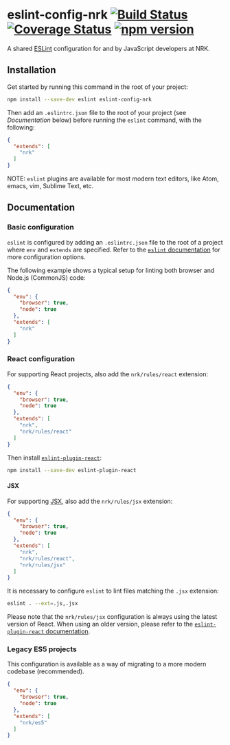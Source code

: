 # eslint-config-nrk [![Build Status](https://travis-ci.org/nrkno/eslint-config-nrk.svg?branch=master)](https://travis-ci.org/nrkno/eslint-config-nrk) [![Coverage Status](https://img.shields.io/coveralls/nrkno/eslint-config-nrk/master.svg?style=flat)](https://coveralls.io/github/nrkno/eslint-config-nrk?branch=master) [![npm version](https://img.shields.io/npm/v/eslint-config-nrk.svg?style=flat)](https://www.npmjs.com/package/eslint-config-nrk)

A shared [ESLint](http://eslint.org/) configuration for and by JavaScript developers at NRK.

## Installation

Get started by running this command in the root of your project:

```sh
npm install --save-dev eslint eslint-config-nrk
```

Then add an `.eslintrc.json` file to the root of your project (see *Documentation* below) before running the `eslint` command, with the following:

```json
{
  "extends": [
    "nrk"
  ]
}
```

NOTE: `eslint` plugins are available for most modern text editors, like Atom, emacs, vim, Sublime Text, etc.

## Documentation

### Basic configuration

`eslint` is configured by adding an `.eslintrc.json` file to the root of a project where `env` and `extends` are specified. Refer to the [`eslint` documentation](http://eslint.org/docs/user-guide/configuring) for more configuration options.

The following example shows a typical setup for linting both browser and Node.js (CommonJS) code:

```json
{
  "env": {
    "browser": true,
    "node": true
  },
  "extends": [
    "nrk"
  ]
}
```

### React configuration

For supporting React projects, also add the `nrk/rules/react` extension:

```json
{
  "env": {
    "browser": true,
    "node": true
  },
  "extends": [
    "nrk",
    "nrk/rules/react"
  ]
}
```

Then install [`eslint-plugin-react`](https://github.com/yannickcr/eslint-plugin-react):

```sh
npm install --save-dev eslint-plugin-react
```

#### JSX

For supporting [JSX](https://facebook.github.io/react/docs/jsx-in-depth.html), also add the `nrk/rules/jsx` extension:

```json
{
  "env": {
    "browser": true,
    "node": true
  },
  "extends": [
    "nrk",
    "nrk/rules/react",
    "nrk/rules/jsx"
  ]
}
```

It is necessary to configure `eslint` to lint files matching the `.jsx` extension:

```sh
eslint . --ext=.js,.jsx
```

Please note that the `nrk/rules/jsx` configuration is always using the latest version of React. When using an older version, please refer to the [`eslint-plugin-react` documentation](https://github.com/yannickcr/eslint-plugin-react#configuration).

### Legacy ES5 projects

This configuration is available as a way of migrating to a more modern codebase (recommended).

```json
{
  "env": {
    "browser": true,
    "node": true
  },
  "extends": [
    "nrk/es5"
  ]
}
```
